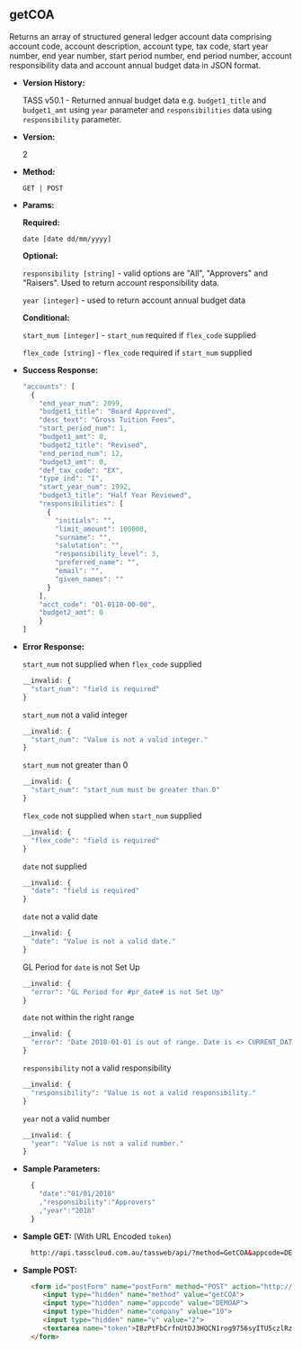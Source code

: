 **getCOA**
----
  Returns an array of structured general ledger account data comprising account code, account description, account type, tax code, start year number, end year number, start period number, end period number, account responsibility data and account annual budget data in JSON format.

* **Version History:**

    TASS v50.1 - Returned annual budget data e.g. `budget1_title` and `budget1_amt` using `year` parameter and `responsibilities` data using `responsibility` parameter.

* **Version:**

  2

* **Method:**

  `GET | POST`
  
*  **Params:**

   **Required:**
 
   `date [date dd/mm/yyyy]`

   **Optional:**

   `responsibility [string]` - valid options are "All", "Approvers" and "Raisers". Used to return account responsibility data.

   `year [integer]` - used to return account annual budget data

   **Conditional:**

   `start_num [integer]` - `start_num` required if `flex_code` supplied

   `flex_code [string]` - `flex_code` required if `start_num` supplied

* **Success Response:**

    ```javascript
    "accounts": [
      {
        "end_year_num": 2099,
        "budget1_title": "Board Approved",
        "desc_text": "Gross Tuition Fees",
        "start_period_num": 1,
        "budget1_amt": 0,
        "budget2_title": "Revised",
        "end_period_num": 12,
        "budget3_amt": 0,
        "def_tax_code": "EX",
        "type_ind": "I",
        "start_year_num": 1992,
        "budget3_title": "Half Year Reviewed",
        "responsibilities": [
          {
            "initials": "",
            "limit_amount": 100000,
            "surname": "",
            "salutation": "",
            "responsibility_level": 3,
            "preferred_name": "",
            "email": "",
            "given_names": ""
          }
        ],
        "acct_code": "01-0110-00-00",
        "budget2_amt": 0
        }
    ]
    ```
 
* **Error Response:**

    `start_num` not supplied when `flex_code` supplied
    ```javascript
    __invalid: {
      "start_num": "field is required"
    }
    ```

    `start_num` not a valid integer
    ```javascript
    __invalid: {
      "start_num": "Value is not a valid integer."
    }
    ```

    `start_num` not greater than 0
    ```javascript
    __invalid: {
      "start_num": "start_num must be greater than 0"
    }
    ```

    `flex_code` not supplied when `start_num` supplied
    ```javascript
    __invalid: {
      "flex_code": "field is required"
    }
    ```

    `date` not supplied
    ```javascript
    __invalid: {
      "date": "field is required"
    }
    ```
    
    `date` not a valid date
    ```javascript
    __invalid: {
      "date": "Value is not a valid date."
    }
    ```

    GL Period for `date` is not Set Up
    ```javascript
    __invalid: {
      "error": "GL Period for #pr_date# is not Set Up"
    }
    ```

    `date` not within the right range
    ```javascript
    __invalid: {
      "error": "Date 2018-01-01 is out of range. Date is <> CURRENT_DATE +/- 365 days"
    }
    ```

    `responsibility` not a valid responsibility
    ```javascript
    __invalid: {
      "responsibility": "Value is not a valid responsibility."
    }
    ```

    `year` not a valid number
    ```javascript
    __invalid: {
      "year": "Value is not a valid number."
    }
    
* **Sample Parameters:**

  ```javascript
    { 
      "date":"01/01/2018"
      ,"responsibility":"Approvers"
      ,"year":"2018"
    }
  ```

* **Sample GET:** (With URL Encoded `token`)

  ```HTML
    http://api.tasscloud.com.au/tassweb/api/?method=GetCOA&appcode=DEMOAP&company=10&v=2&token=IBzPtFbCrfnUtDJ3HQCN1rog9756syITU5czlRz1pog%3D
  ```
  
* **Sample POST:**

  ```HTML
    <form id="postForm" name="postForm" method="POST" action="http://api.tasscloud.com.au/tassweb/api/">
       <input type="hidden" name="method" value="getCOA">
       <input type="hidden" name="appcode" value="DEMOAP">
       <input type="hidden" name="company" value="10">
       <input type="hidden" name="v" value="2">
       <textarea name="token">IBzPtFbCrfnUtDJ3HQCN1rog9756syITU5czlRz1pog=</textarea>
    </form>
  ```
